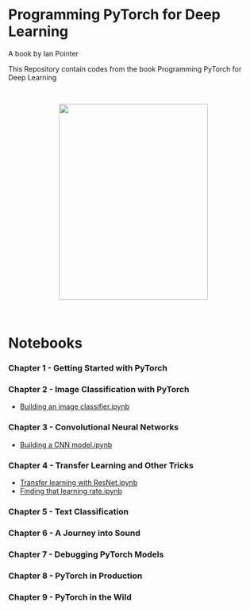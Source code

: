# Programming PyTorch for Deep Learning
A book by Ian Pointer


This Repository contain codes from the book Programming PyTorch for Deep Learning

<br>
<p align="center">
  <img src="" height="394px" width="300px">  
</p>
<br>

# Notebooks

### Chapter 1 - Getting Started with PyTorch

### Chapter 2 - Image Classification with PyTorch

- [Building an image classifier.ipynb](https://github.com/Andrew-Ng-s-number-one-fan/Programming-PyTorch-for-Deep-Learning/blob/master/Notebooks/C1-Building-an-Image-Classifier.ipynb)

### Chapter 3 - Convolutional Neural Networks

- [Building a CNN model.ipynb](https://github.com/Andrew-Ng-s-number-one-fan/Programming-PyTorch-for-Deep-Learning/blob/master/Notebooks/C3-Building-a-CNN-Model.ipynb)

### Chapter 4 - Transfer Learning and Other Tricks

- [Transfer learning with ResNet.ipynb](https://github.com/Andrew-Ng-s-number-one-fan/Programming-PyTorch-for-Deep-Learning/blob/master/Notebooks/C4-Transfer-Learning-with-ResNet.ipynb)
- [Finding that learning rate.ipynb]()

### Chapter 5 - Text Classification

### Chapter 6 - A Journey into Sound

### Chapter 7 - Debugging PyTorch Models

### Chapter 8 - PyTorch in Production

### Chapter 9 - PyTorch in the Wild
